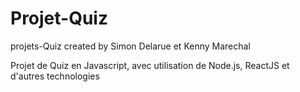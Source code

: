# Projet-Quiz
projets-Quiz created by Simon Delarue et Kenny Marechal

Projet de Quiz en Javascript, avec utilisation de Node.js, ReactJS et d'autres technologies
